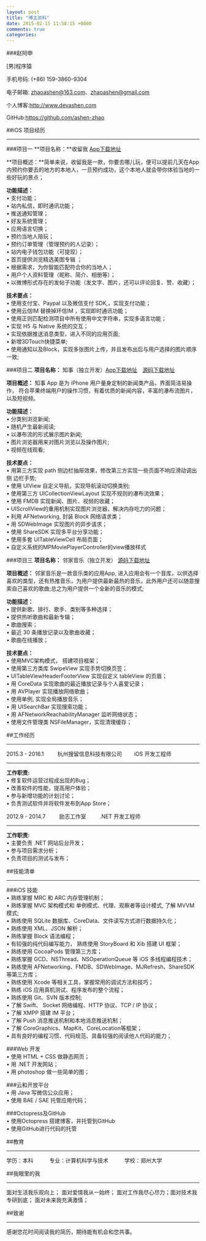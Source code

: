 ```yaml
---
layout: post
title: "博主资料"  
date: 2015-02-15 11:58:15 +0800  
comments: true
categories: 
---
```


###赵阿申

[男]程序猿 

手机号码: (+86) 159-3860-9304

电子邮箱: zhaoashen@163.com、zhaoashen@gmail.com

个人博客:http://www.devashen.com

GitHub:https://github.com/ashen-zhao

##iOS 项目经历
***
###项目一
**项目名称：**收留我 [App下载地址](https://appsto.re/cn/oOb6R.i)
  
**项目概述：**简单来说，收留我是一款，你要去哪儿玩，便可以提前几天在App 内预约你要去的地方的本地人，一旦预约成功，这个本地人就会带你体验当地的一些好玩的景点；  
	
**功能描述：**  
•  支付功能；  
•  站内私信，即时通讯功能；  
•  推送通知管理；  
•  好友系统管理；  
•  应用语言切换；  
•  预约当地人陪玩；  
•  预约订单管理（管理预约的人记录）；  
•  站内电子钱包功能（可提现）；  
•  首页提供浏览精选美图专辑 ；  
•  根据需求，为你智能匹配符合你的当地人；  
•  用户个人资料管理（昵称、简介、相册等）；  
•  以微博形式存在的发帖子功能（发文字、图片，还可以评论回复、赞、收藏）；  

**技术要点：**  
•  使用支付宝、Paypal 以及微信支付 SDK,，实现支付功能；  
•  使用云信IM 替换掉环信IM ，实现即时通讯功能；  
•  使用正则匹配检测项目中所有使用中文字符串，实现多语言功能；  
•  实现 H5 与 Native 系统的交互；  
•  实现依据推送消息类型，进入不同的应用页面;  
•  新增3DTouch快捷菜单;  
•  使用通知以及Block，实现多张图片上传，并且发布出后与用户选择的图片顺序一致;      


###项目二
**项目名称：** 知事（独立开发）[App下载地址](https://appsto.re/cn/OEgr8.i)&emsp;[源码下载地址](https://github.com/Ashen-Zhao/zhishiNews)    

**项目概述：**
知事 App 是为 iPhone 用户量身定制的新闻类产品，界面简洁易操作， 符合苹果终端用户的操作习惯，有着优质的新闻内容，丰富的瀑布流图片，以及短视频。  

**功能描述：**   
•  分类别浏览新闻;  
•  随机产生最新阅读;  
•  以瀑布流的形式展示图片新闻;  
•  图片浏览器用来对图片浏览以及操作图片;  
•  视频在线观看;    

**技术要点：**  
•  用第三方实现 path 侧边栏抽屉效果，修改第三方实现一些页面不响应滑动调出侧 边栏手势;  
•  使用 UIView 自定义导航，实现导航滚动切换类别;  
•  使用第三方 UICollectionViewLayout 实现不规则的瀑布流效果；   
•  使用 FMDB 实现新闻、图片、视频的收藏；  
•  UIScrollView的重用机制实现图片浏览器，解决内存吃力的问题；  
•  利用 AFNetworking,  封装 Block 网络请求类；   
•  用 SDWebImage 实现图片的异步请求；  
•  使用 ShareSDK 实现多平台分享功能；   
•  使用多套 UITableViewCell 布局页面；  
•  自定义系统的MPMoviePlayerController的view播放样式  


###项目三
**项目名称：**
邻家音乐（独立开发）  [源码下载地址](https://github.com/Ashen-Zhao/linjiaMusic)   

**项目概述：**
邻家音乐是一款音乐类的应用App, 进入应用会有一个音库，以供选择喜欢的类型，还有热推音乐，为用户提供最新最热的音乐，此外用户还可以随意搜索自己喜欢的歌曲;总之为用户提供一个全新的音乐的模式;  

**功能描述：**  
•  提供新歌、排行、歌手、类别等多种选择；  
•  提供热听歌曲和最新专辑；  
•  歌曲搜索；  
•  最近 30 条播放记录以及歌曲收藏；  
•  歌曲在线播放；  

**技术要点：**  
•  使用MVC架构模式， 搭建项目框架；    
•  使用第三方类库 SwipeView 实现手势切换页签；            
•  UITableViewHeaderFooterView 实现自定义 tableView 的页眉；  
•  用 CoreData 实现歌曲的最近播放记录与个人喜爱记录；  
•  用 AVPlayer 实现播放网络歌曲；  
•  使用单例, 实现全局播放音乐；  
•  用 UISearchBar 实现搜索功能；  
•  用 AFNetworkReachabilityManager 监听网络状态；  
•  使用文件管理类 NSFileManager，实现清理缓存；  

##工作经历
***
2015.3 - 2016.1 &emsp;&emsp; 杭州搜留信息科技有限公司 &emsp;&emsp;iOS 开发工程师
***
   
**工作职责:**  
 • 修复软件运营过程成出现的Bug；  
 • 改善软件的性能，提高用户体验；  
 • 参与新增功能的计划讨论；  
 • 负责测试软件并将软件发布到App Store；  

2012.9 - 2014.7 &emsp;&emsp; 励志工作室 &emsp;&emsp; .NET 开发工程师
***
**工作职责:**  
 • 主要负责 .NET 网站后台开发；  
 • 参与项目需求分析；  
 • 负责项目的测试与发布；  


##技能清单
***
###iOS 技能  
•   熟练掌握 MRC 和 ARC 内存管理机制；  
•   熟练掌握 MVC 架构模式和 单例模式、代理、观察者等设计模式, 了解 MVVM 模式;  
•   熟练使用 SQLite 数据库、CoreData、文件读写方式进行数据持久化；   
•   熟练使用 XML、JSON 解析；  
•   熟练掌握 Block 语法编程；   
•   有较强的纯代码编写能力， 熟练使用 StoryBoard 和 Xib 搭建 UI 框架；   
•   熟练使用 CocoaPods 管理第三方库；  
•   熟练掌握 GCD、NSThread、NSOperationQueue 等 iOS 多线程编程技术；  
•   熟练使用 AFNetworking、FMDB、SDWebImage、MJRefresh、ShareSDK 等第三方库；  
•   熟练使用 Xcode 等相关工具，掌握常用的调试方法和技巧；  
•   熟练 iOS 应用真机测试、程序发布的整个流程；  
•   熟练使用 Git、SVN 版本控制;  
•  了解 Swift、 Socket 网络编程、HTTP 协议、TCP / IP 协议；   
•  了解 XMPP 搭建 IM 平台；  
•  了解 Push 消息推送机制和本地消息推送机制；  
•  了解 CoreGraphics、MapKit、CoreLocation等框架；  
•  具有良好的编程习惯、代码规范、具备较强的阅读他人代码的能力；  

###Web 开发  
•  使用 HTML + CSS 做静态网页；  
•  用 .NET 开发网站；  
•  用 photoshop 做一些简单的图；  
  
###云和开放平台                                                                                                   
•  用 Java 写微信公众应用；  
•  使用 BAE / SAE 托管应用代码；  
  
###Octopress及GitHub                                                                                                     
•  使用Octopress 搭建博客，并托管到GitHub  
•  使用GitHub进行代码的托管   

##教育
***
学历：本科&emsp;&emsp;&emsp;专业：计算机科学与技术&emsp;&emsp;&emsp;学校：郑州大学  

##我眼里的我
***
 面对生活我乐观向上； 面对爱情我从一始终； 面对工作我尽心尽力；面对技术我专研到底； 面对未来我充满激情；  

##致谢
***
 感谢您花时间阅读我的简历，期待能有机会和您共事。